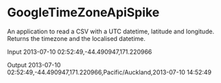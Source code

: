 GoogleTimeZoneApiSpike
======================

An application to read a CSV with a UTC datetime, latitude and longitude. 
Returns the timezone and the localised datetime. 

Input 
2013-07-10 02:52:49,-44.490947,171.220966 

Output 
2013-07-10 02:52:49,-44.490947,171.220966,Pacific/Auckland,2013-07-10 14:52:49
